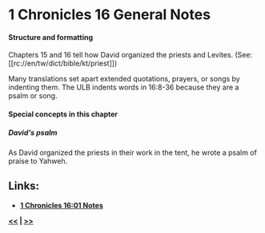 # 1 Chronicles 16 General Notes #

#### Structure and formatting ####

Chapters 15 and 16 tell how David organized the priests and Levites. (See: [[rc://en/tw/dict/bible/kt/priest]])

Many translations set apart extended quotations, prayers, or songs by indenting them. The ULB indents words in 16:8-36 because they are a psalm or song.

#### Special concepts in this chapter ####

##### David's psalm #####
As David organized the priests in their work in the tent, he wrote a psalm of praise to Yahweh.

## Links: ##

* __[1 Chronicles 16:01 Notes](./01.md)__

__[<<](../15/intro.md) | [>>](../17/intro.md)__

